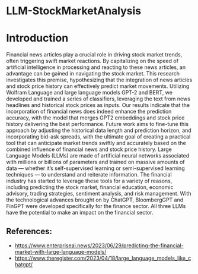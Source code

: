 # LLM-StockMarketAnalysis

# Introduction 
Financial news articles play a crucial role in driving stock market trends, often triggering swift market reactions. By capitalizing on the speed of artificial intelligence in processing and reacting to these news articles, an advantage can be gained in navigating the stock market. This research investigates this premise, hypothesizing that the integration of news articles and stock price history can effectively predict market movements. Utilizing Wolfram Language and large language models GPT-2 and BERT, we developed and trained a series of classifiers, leveraging the text from news headlines and historical stock prices as inputs. Our results indicate that the incorporation of financial news does indeed enhance the prediction accuracy, with the model that merges GPT2 embeddings and stock price history delivering the best performance. Future work aims to fine-tune this approach by adjusting the historical data length and prediction horizon, and incorporating bid-ask spreads, with the ultimate goal of creating a practical tool that can anticipate market trends swiftly and accurately based on the combined influence of financial news and stock price history. Large Language Models (LLMs) are made of artificial neural networks associated with millions or billions of parameters and trained on massive amounts of data — whether it’s self-supervised learning or semi-supervised learning techniques —  to understand and reiterate information. The financial industry has started to leverage these tools for a variety of reasons, including predicting the stock market, financial education, economic advisory, trading strategies, sentiment analysis, and risk management. With the technological advances brought on by ChatGPT, BloombergGPT and FinGPT were developed specifically for the finance sector. All three LLMs have the potential to make an impact on the financial sector.





## References:
- https://www.enterpriseai.news/2023/06/29/predicting-the-financial-market-with-large-language-models/
- https://www.theregister.com/2023/04/18/large_language_models_like_chatgpt/

